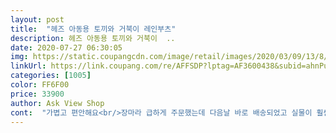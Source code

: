 ```yaml
---
layout: post 
title:  "헤즈 아동용 토끼와 거북이 레인부츠" 
description: 헤즈 아동용 토끼와 거북이  ..
date: 2020-07-27 06:30:05 
img: https://static.coupangcdn.com/image/retail/images/2020/03/09/13/8/f59b4e65-1f80-4cc6-bb3f-30d19ddbe528.jpg 
linkUrl: https://link.coupang.com/re/AFFSDP?lptag=AF3600438&subid=ahnPublicAsk&pageKey=1336227184&itemId=2362103863&vendorItemId=70287580248&traceid=V0-113-8f1d7ad3f1508c9f 
categories: [1005] 
color: FF6F00 
price: 33900 
author: Ask View Shop 
cont:  "가볍고 편안해요<br/>장마라 급하게 주문했는데 다음날 바로 배송되었고 실물이 훨씬 이쁘네요<br/>" 
---
```

